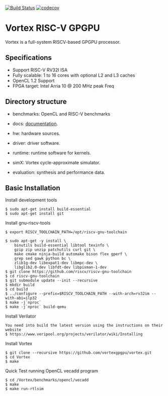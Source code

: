 [![Build Status](https://travis-ci.org/vortexgpgpu/vortex.svg?branch=master)](https://travis-ci.org/vortexgpgpu/vortex)
[![codecov](https://codecov.io/gh/vortexgpgpu/vortex/branch/master/graph/badge.svg)](https://codecov.io/gh/vortexgpgpu/vortex)

# Vortex RISC-V GPGPU

Vortex is a full-system RISCV-based GPGPU processor.

Specifications
--------------

- Support RISC-V RV32I ISA
- Fully scalable: 1 to 16 cores with optional L2 and L3 caches
- OpenCL 1.2 Support 
- FPGA target: Intel Arria 10 @ 200 MHz peak Freq

Directory structure
-------------------

- benchmarks: OpenCL and RISC-V benchmarks
 
- docs: [documentation](https://github.com/vortexgpgpu/vortex-dev/blob/master/doc/Vortex.md).

- hw: hardware sources.

- driver: driver software.

- runtime: runtime software for kernels.

- simX: Vortex cycle-approximate simulator.

- evaluation: synthesis and performance data.

Basic Installation
------------------

Install development tools 

    $ sudo apt-get install build-essential
    $ sudo apt-get install git

Install gnu-riscv-tools

    $ export RISCV_TOOLCHAIN_PATH=/opt/riscv-gnu-toolchain

    $ sudo apt-get -y install \
        binutils build-essential libtool texinfo \
        gzip zip unzip patchutils curl git \
        make cmake ninja-build automake bison flex gperf \
        grep sed gawk python bc \
        zlib1g-dev libexpat1-dev libmpc-dev \
        libglib2.0-dev libfdt-dev libpixman-1-dev 
    $ git clone https://github.com/riscv/riscv-gnu-toolchain
    $ cd riscv-gnu-toolchain
    $ git submodule update --init --recursive
    $ mkdir build
    $ cd build    
    $ ../configure --prefix=$RISCV_TOOLCHAIN_PATH --with-arch=rv32im --with-abi=ilp32
    $ make -j`nproc`  
    $ make -j`nproc` build-qemu

Install Verilator

    You need into build the latest version using the instructions on their website
    $ https://www.veripool.org/projects/verilator/wiki/Installing 

Install Vortex 

    $ git clone --recursive https://github.com/vortexgpgpu/vortex.git
    $ cd Vortex
    $ make

Quick Test running OpenCL vecadd program

    $ cd /Vortex/benchmarks/opencl/vecadd
    $ make
    $ make run-rtlsim
